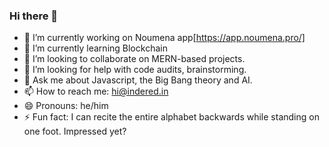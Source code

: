 ### Hi there 👋



- 🔭 I’m currently working on Noumena app[https://app.noumena.pro/]
- 🌱 I’m currently learning Blockchain
- 👯 I’m looking to collaborate on MERN-based projects.
- 🤔 I’m looking for help with code audits, brainstorming.
- 💬 Ask me about Javascript, the Big Bang theory and AI.
- 📫 How to reach me: hi@indered.in
- 😄 Pronouns: he/him
- ⚡ Fun fact: I can recite the entire alphabet backwards while standing on one foot. Impressed yet?

